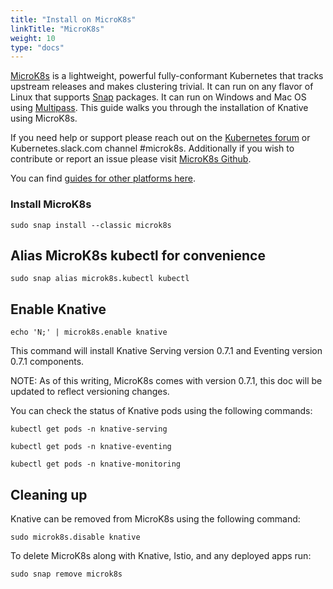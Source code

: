 ```yaml
---
title: "Install on MicroK8s"
linkTitle: "MicroK8s"
weight: 10
type: "docs"
---
```


[MicroK8s](https://microk8s.io) is a lightweight, powerful fully-conformant Kubernetes that tracks upstream releases and makes clustering trivial. It can run on any flavor of Linux that supports [Snap](https://snapcraft.io) packages. It can run on Windows and Mac OS using [Multipass](https://multipass.run).
This guide walks you through the installation of Knative using MicroK8s.

If you need help or support please reach out on the [Kubernetes forum](https://discuss.kubernetes.io/tags/microk8s) or Kubernetes.slack.com channel #microk8s. 
Additionally if you wish to contribute or report an issue please visit [MicroK8s Github](https://github.com/ubuntu/microk8s).

You can find [guides for other platforms here](./README.md).

### Install MicroK8s

```shell
sudo snap install --classic microk8s
```

## Alias MicroK8s kubectl for convenience

```shell
sudo snap alias microk8s.kubectl kubectl
```

## Enable Knative

```shell
echo 'N;' | microk8s.enable knative
```
This command will install Knative Serving version 0.7.1 and Eventing version 0.7.1 components.

NOTE: As of this writing, MicroK8s comes with version 0.7.1, this doc will be updated to reflect versioning changes. 

You can check the status of Knative pods using the following commands:

```shell
kubectl get pods -n knative-serving
```

```shell
kubectl get pods -n knative-eventing
```

```shell
kubectl get pods -n knative-monitoring
```

## Cleaning up

Knative can be removed from MicroK8s using the following command:

```shell
sudo microk8s.disable knative
```

To delete MicroK8s along with Knative, Istio, and any deployed apps run:

```shell
sudo snap remove microk8s
```

